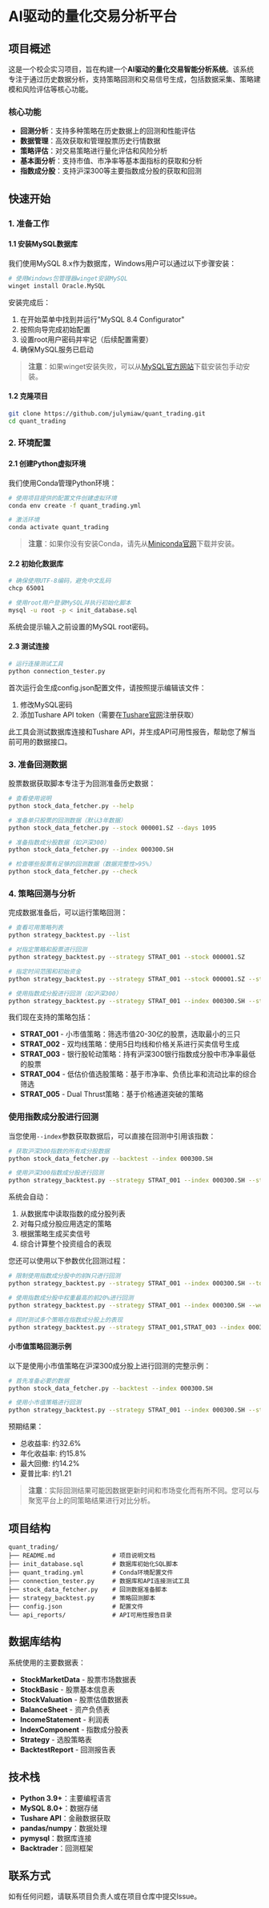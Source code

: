 # AI驱动的量化交易分析平台

## 项目概述

这是一个校企实习项目，旨在构建一个**AI驱动的量化交易智能分析系统**。该系统专注于通过历史数据分析，支持策略回测和交易信号生成，包括数据采集、策略建模和风险评估等核心功能。

### 核心功能

- **回测分析**：支持多种策略在历史数据上的回测和性能评估
- **数据管理**：高效获取和管理股票历史行情数据
- **策略评估**：对交易策略进行量化评估和风险分析
- **基本面分析**：支持市值、市净率等基本面指标的获取和分析
- **指数成分股**：支持沪深300等主要指数成分股的获取和回测

## 快速开始

### 1. 准备工作

#### 1.1 安装MySQL数据库

我们使用MySQL 8.x作为数据库，Windows用户可以通过以下步骤安装：

```bash
# 使用Windows包管理器winget安装MySQL
winget install Oracle.MySQL
```

安装完成后：

1. 在开始菜单中找到并运行"MySQL 8.4 Configurator"
2. 按照向导完成初始配置
3. 设置root用户密码并牢记（后续配置需要）
4. 确保MySQL服务已启动

> **注意**：如果winget安装失败，可以从[MySQL官方网站](https://dev.mysql.com/downloads/mysql/)下载安装包手动安装。

#### 1.2 克隆项目

```bash
git clone https://github.com/julymiaw/quant_trading.git
cd quant_trading
```

### 2. 环境配置

#### 2.1 创建Python虚拟环境

我们使用Conda管理Python环境：

```bash
# 使用项目提供的配置文件创建虚拟环境
conda env create -f quant_trading.yml

# 激活环境
conda activate quant_trading
```

> **注意**：如果你没有安装Conda，请先从[Miniconda官网](https://docs.conda.io/en/latest/miniconda.html)下载并安装。

#### 2.2 初始化数据库

```bash
# 确保使用UTF-8编码，避免中文乱码
chcp 65001

# 使用root用户登录MySQL并执行初始化脚本
mysql -u root -p < init_database.sql
```

系统会提示输入之前设置的MySQL root密码。

#### 2.3 测试连接

```bash
# 运行连接测试工具
python connection_tester.py
```

首次运行会生成config.json配置文件，请按照提示编辑该文件：

1. 修改MySQL密码
2. 添加Tushare API token（需要在[Tushare官网](https://tushare.pro/register)注册获取）

此工具会测试数据库连接和Tushare API，并生成API可用性报告，帮助您了解当前可用的数据接口。

### 3. 准备回测数据

股票数据获取脚本专注于为回测准备历史数据：

```bash
# 查看使用说明
python stock_data_fetcher.py --help

# 准备单只股票的回测数据（默认3年数据）
python stock_data_fetcher.py --stock 000001.SZ --days 1095

# 准备指数成分股数据（如沪深300）
python stock_data_fetcher.py --index 000300.SH

# 检查哪些股票有足够的回测数据（数据完整性>95%）
python stock_data_fetcher.py --check
```

### 4. 策略回测与分析

完成数据准备后，可以运行策略回测：

```bash
# 查看可用策略列表
python strategy_backtest.py --list

# 对指定策略和股票进行回测
python strategy_backtest.py --strategy STRAT_001 --stock 000001.SZ

# 指定时间范围和初始资金
python strategy_backtest.py --strategy STRAT_001 --stock 000001.SZ --start 2023-01-01 --end 2025-01-01 --cash 200000

# 使用指数成分股进行回测（如沪深300）
python strategy_backtest.py --strategy STRAT_001 --index 000300.SH --start 2023-01-01 --end 2025-01-01
```

我们现在支持的策略包括：

- **STRAT_001** - 小市值策略：筛选市值20-30亿的股票，选取最小的三只
- **STRAT_002** - 双均线策略：使用5日均线和价格关系进行买卖信号生成
- **STRAT_003** - 银行股轮动策略：持有沪深300银行指数成分股中市净率最低的股票
- **STRAT_004** - 低估价值选股策略：基于市净率、负债比率和流动比率的综合筛选
- **STRAT_005** - Dual Thrust策略：基于价格通道突破的策略

### 使用指数成分股进行回测

当您使用`--index`参数获取数据后，可以直接在回测中引用该指数：

```bash
# 获取沪深300指数的所有成分股数据
python stock_data_fetcher.py --backtest --index 000300.SH

# 使用沪深300指数成分股进行回测
python strategy_backtest.py --strategy STRAT_001 --index 000300.SH --start 2023-01-01 --end 2025-01-01 --cash 1000000
```

系统会自动：

1. 从数据库中读取指数的成分股列表
2. 对每只成分股应用选定的策略
3. 根据策略生成买卖信号
4. 综合计算整个投资组合的表现

您还可以使用以下参数优化回测过程：

```bash
# 限制使用指数成分股中的前N只进行回测
python strategy_backtest.py --strategy STRAT_001 --index 000300.SH --top 50 --start 2023-01-01 --end 2025-01-01

# 使用指数成分股中权重最高的前20%进行回测
python strategy_backtest.py --strategy STRAT_001 --index 000300.SH --weight-percent 20 --start 2023-01-01 --end 2025-01-01

# 同时测试多个策略在指数成分股上的表现
python strategy_backtest.py --strategy STRAT_001,STRAT_003 --index 000300.SH --start 2023-01-01 --end 2025-01-01
```

#### 小市值策略回测示例

以下是使用小市值策略在沪深300成分股上进行回测的完整示例：

```bash
# 首先准备必要的数据
python stock_data_fetcher.py --backtest --index 000300.SH

# 使用小市值策略进行回测
python strategy_backtest.py --strategy STRAT_001 --index 000300.SH --start 2023-08-25 --end 2025-08-24 --cash 1000000
```

预期结果：
- 总收益率: 约32.6%
- 年化收益率: 约15.8%
- 最大回撤: 约14.2%
- 夏普比率: 约1.21

> **注意**：实际回测结果可能因数据更新时间和市场变化而有所不同。您可以与聚宽平台上的同策略结果进行对比分析。

## 项目结构

```plaintext
quant_trading/
├── README.md                # 项目说明文档
├── init_database.sql        # 数据库初始化SQL脚本
├── quant_trading.yml        # Conda环境配置文件
├── connection_tester.py     # 数据库和API连接测试工具
├── stock_data_fetcher.py    # 回测数据准备脚本
├── strategy_backtest.py     # 策略回测脚本
├── config.json              # 配置文件
└── api_reports/             # API可用性报告目录
```

## 数据库结构

系统使用的主要数据表：

- **StockMarketData** - 股票市场数据表
- **StockBasic** - 股票基本信息表
- **StockValuation** - 股票估值数据表
- **BalanceSheet** - 资产负债表
- **IncomeStatement** - 利润表
- **IndexComponent** - 指数成分股表
- **Strategy** - 选股策略表
- **BacktestReport** - 回测报告表

## 技术栈

- **Python 3.9+**：主要编程语言
- **MySQL 8.0+**：数据存储
- **Tushare API**：金融数据获取
- **pandas/numpy**：数据处理
- **pymysql**：数据库连接
- **Backtrader**：回测框架

## 联系方式

如有任何问题，请联系项目负责人或在项目仓库中提交Issue。
